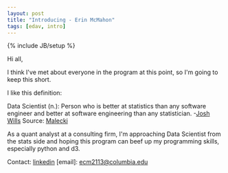 ```yaml
---
layout: post
title: "Introducing - Erin McMahon"
tags: [edav, intro]
---
```

{% include JB/setup %}

Hi all,

I think I've met about everyone in the program at this point, so I'm going to keep this short.  

I like this definition: 

Data Scientist (n.): Person who is better at statistics than any software engineer and better at software engineering than any statistician. -[Josh Wills](https://twitter.com/josh_wills/status/198093512149958656)
Source: [Malecki](https://github.com/malecki/edav/blob/uspop/intro.md)

As a quant analyst at a consulting firm, I'm approaching Data Scientist from the stats side and hoping this program can beef up my programming skills, especially python and d3.  

Contact:
[linkedin](http://www.linkedin.com/profile/view?id=49185239)
[email]: <ecm2113@columbia.edu>


